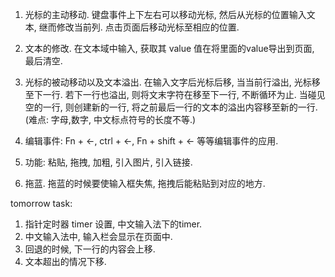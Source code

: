1. 光标的主动移动. 键盘事件上下左右可以移动光标, 然后从光标的位置输入文本, 继而修改当前列. 点击页面后移动光标至相应的位置.

2. 文本的修改. 在文本域中输入, 获取其 value 值在将里面的value导出到页面, 最后清空.

3. 光标的被动移动以及文本溢出. 在输入文字后光标后移, 当当前行溢出, 光标移至下一行. 若下一行也溢出, 则将文末字符在移至下一行, 不断循环为止. 当碰见空的一行, 则创建新的一行, 将之前最后一行的文本的溢出内容移至新的一行. (难点: 字母,数字, 中文标点符号的长度不等.)

4. 编辑事件: Fn + ←, ctrl + ←, Fn + shift + ← 等等编辑事件的应用.

5. 功能: 粘贴, 拖拽, 加粗, 引入图片, 引入链接.

6. 拖蓝. 拖蓝的时候要使输入框失焦, 拖拽后能粘贴到对应的地方.

tomorrow task:

1. 指针定时器 timer 设置, 中文输入法下的timer.
2. 中文输入法中, 输入栏会显示在页面中.
3. 回退的时候, 下一行的内容会上移.
4. 文本超出的情况下移.
